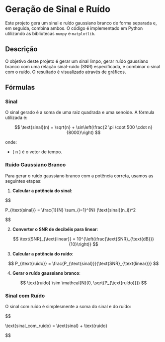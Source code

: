 # Geração de Sinal e Ruído

Este projeto gera um sinal e ruído gaussiano branco de forma separada e, em seguida, combina ambos. O código é implementado em Python utilizando as bibliotecas `numpy` e `matplotlib`.

## Descrição

O objetivo deste projeto é gerar um sinal limpo, gerar ruído gaussiano branco com uma relação sinal-ruído (SNR) especificada, e combinar o sinal com o ruído. O resultado é visualizado através de gráficos.

## Fórmulas

### Sinal

O sinal gerado é a soma de uma raiz quadrada e uma senoide. A fórmula utilizada é:

$$
\text{sinal}(n) = \sqrt{n} + \sin\left(\frac{2 \pi \cdot 500 \cdot n}{8000}\right)
$$

onde:
- \( n \) é o vetor de tempo.

### Ruído Gaussiano Branco

Para gerar o ruído gaussiano branco com a potência correta, usamos as seguintes etapas:

1. **Calcular a potência do sinal**:

$$

P_{\text{sinal}} = \frac{1}{N} \sum_{i=1}^{N} (\text{sinal}(n_i))^2

$$

2. **Converter o SNR de decibéis para linear**:

$$
\text{SNR}_{\text{linear}} = 10^{\left(\frac{\text{SNR}_{\text{dB}}}{10}\right)}
$$

3. **Calcular a potência do ruído**:

$$
P_{\text{ruído}} = \frac{P_{\text{sinal}}}{\text{SNR}_{\text{linear}}}
$$

4. **Gerar o ruído gaussiano branco**:

$$
\text{ruído} \sim \mathcal{N}(0, \sqrt{P_{\text{ruído}}})
$$

### Sinal com Ruído

O sinal com ruído é simplesmente a soma do sinal e do ruído:

$$

\text{sinal\_com\_ruido} = \text{sinal} + \text{ruido}

$$